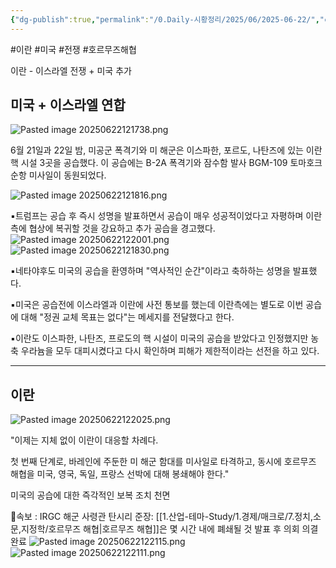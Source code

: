 ```yaml
---
{"dg-publish":true,"permalink":"/0.Daily-시황정리/2025/06/2025-06-22/","created":"2025-06-24T16:02:00.304+09:00","updated":"2025-06-24T16:34:22.762+09:00"}
---
```


#이란 #미국 #전쟁 #호르무즈해협


이란 - 이스라엘 전쟁 + 미국 추가

## 미국 + 이스라엘 연합

![Pasted image 20250622121738.png](/img/user/attachments/Pasted%20image%2020250622121738.png)

6월 21일과 22일 밤, 미공군 폭격기와 미 해군은 이스파한, 포르도, 나탄즈에 있는 이란 핵 시설 3곳을 공습했다. 이 공습에는 B-2A 폭격기와 잠수함 발사 BGM-109 토마호크 순항 미사일이 동원되었다.

![Pasted image 20250622121816.png](/img/user/attachments/Pasted%20image%2020250622121816.png)

▪️트럼프는 공습 후 즉시 성명을 발표하면서 공습이 매우 성공적이었다고 자평하며 이란측에 협상에 복귀할 것을 강요하고 추가 공습을 경고했다.![Pasted image 20250622122001.png](/img/user/attachments/Pasted%20image%2020250622122001.png)
![Pasted image 20250622121830.png](/img/user/attachments/Pasted%20image%2020250622121830.png)

▪️네타야후도 미국의 공습을 환영하며 "역사적인 순간"이라고 축하하는 성명을 발표했다.

▪️미국은 공습전에 이스라엘과 이란에 사전 통보를 했는데 이란측에는 별도로 이번 공습에 대해 "정권 교체 목표는 없다"는 메세지를 전달했다고 한다.

▪️이란도 이스파한, 나탄즈, 프로도의 핵 시설이 미국의 공습을 받았다고 인정했지만 농축 우라늄을 모두 대피시켰다고 다시 확인하며 피해가 제한적이라는 선전을 하고 있다. 

------
## 이란

![Pasted image 20250622122025.png](/img/user/attachments/Pasted%20image%2020250622122025.png)

 "이제는 지체 없이 이란이 대응할 차례다.

첫 번째 단계로, 바레인에 주둔한 미 해군 함대를 미사일로 타격하고, 동시에 호르무즈 해협을 미국, 영국, 독일, 프랑스 선박에 대해 봉쇄해야 한다."

미국의 공습에 대한 즉각적인 보복 조치 천면

🚨속보 : IRGC 해군 사령관 탄시리 준장: [[1.산업-테마-Study/1.경제/매크로/7.정치,소문,지정학/호르무즈 해협\|호르무즈 해협]]은 몇 시간 내에 폐쇄될 것 발표 후 의회 의결 완료 
![Pasted image 20250622122115.png](/img/user/attachments/Pasted%20image%2020250622122115.png)
![Pasted image 20250622122111.png](/img/user/attachments/Pasted%20image%2020250622122111.png)
